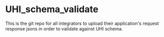 # UHI_schema_validate

This is the git repo for all integrators to upload their application's request response jsons in order to validate against UHI schema.


